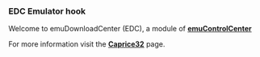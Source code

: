 ### EDC Emulator hook

Welcome to emuDownloadCenter (EDC), a module of [**emuControlCenter**](https://github.com/PhoenixInteractiveNL/emuControlCenter/wiki/)

For more information visit the [**Caprice32**](https://github.com/PhoenixInteractiveNL/emuDownloadCenter/wiki/Emulator-caprice32#menu) page.
